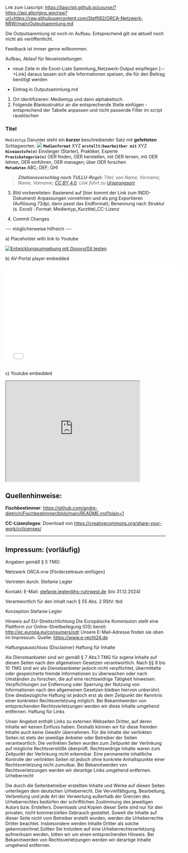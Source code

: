 Lnk zum Liascript: https://liascript.github.io/course/?https://api.allorigins.win/raw?url=https://raw.githubusercontent.com/Steffi82/ORCA-Netzwerk-NRW/main/Outputsammlung.md

Die Outputsammlung ist noch im Aufbau. Entsprechend gilt sie aktuell noch nicht als veröffentlicht.


Feedback ist immer gerne willkommen.


Aufbau, Ablauf für Neueinstellungen

- neue Zeile in die Excel-Liste Sammlung_Netzwerk-Output einpflegen [-->Link]
daraus lassen sich alle Informationen speisen, die für den Beitrag benötigt werden

- Eintrag in Outputsammlung.md
1. Ort identifizieren: Medientyp und dann alphabetisch.
2. Folgende Blankostruktur an die entsprechende Stelle einfügen - entsprechend der Tabelle anpassen und nicht passende Filter im script rauslöschen

### Titel

`Medientyp`
Darunter steht ein **kurzer** beschreibender Satz mit **gefetteten** Schlagworten.
![](MaterialienIntros/Bild-Dateiname_CC.png)
**`Medienformat`** XYZ **`erstellt/bearbeitbar mit`** XYZ <br>
**`Niveaustufe(n)`** Einsteiger (Starter), Praktiker, Experte<br> 
**`Praxiskategorie(n)`** OER finden, OER herstellen, mit OER lernen, mit OER lehren, OER einführen, OER managen; über OER forschen <br>
**`Metadaten`** ABC; DEF; GHI <br>

>***Zitationsvorschlag nach TULLU-Regel:***
>*Titel; von Name, Vorname; Name, Vorname; [CC BY 4.0](https://creativecommons.org/licenses/by/4.0); Link führt zu [Ursprungsort](https://www.link)*


<script>
"level": {
    "einsteiger": true,
    "praktiker": true,
    "experte": true
  },
  "praxiskategorie": {
    "oer_finden": true,
    "oer_herstellen": true,
    "oer_lernen": true,
    "oer_lehren": true,
    "oer_einfuehren": true,
    "oer_managen": true,
    "oer_forschen": true
  },
  "media": {
    "audio": true,
    "video": true,
    "textdoc": true,
    "selbstlernen": true,
    "webseite": true,
    "h5p": true,
    "presentation": true
  },
  "titel": "Titel",
  "inhalt": "Dies ist der Text der Subzeile = Spalte Inhalt.",
  "link": "[Link zum Abschnitt](#titel-klein-mit-bindestrichen-getrennt)
});
</script>
 
3. Bild vorbereiteten: Basierend auf [hier kommt der Link zum INDD-Dokument) Anpassungen vornehmen und als png Exportieren (Auflösung 72dpi, dann passt das Endformat); Benennung nach Struktur (s. Excel) : Format: Medientyp_Kurztitel_CC-Lizenz

4. Commit Changes



--- möglicherweise hilfreich ---

a) Placeholder with link to Youtube

[![Entwicklungsumgebung mit Groovy/Git testen](https://img.youtube.com/vi/fbZOii_l7M4/maxresdefault.jpg)](https://youtu.be/fbZOii_l7M4)

b) AV-Portal player embedded

<iframe width="560" height="315" scrolling="no" src="//av.tib.eu/player/40456" frameborder="0" allowfullscreen="allowfullscreen"></iframe>

c) Youtube embedded

<iframe width="420" height="315"
src="https://www.youtube.com/embed/fbZOii_l7M4" allowfullscreen="allowfullscreen">
</iframe>





## Quellenhinweise:

**Fischbestimmer**: https://github.com/andre-dietrich/Fischbestimmer/blob/main/README.md?plain=1


**CC-Lizenzlogos**: Download von https://creativecommons.org/share-your-work/cclicenses/


---

## Impressum: (vorläufig)

Angaben gemäß § 5 TMG:

Netzwerk ORCA.nrw [Förderzeitraum einfügen]

Vertreten durch:
Stefanie Legler

Kontakt:
E-Mail: stefanie.legler@hs-ruhrwest.de (bis 31.12.2024)

Verantwortlich für den Inhalt nach § 55 Abs. 2 RStV:
tbd

Konzeption
Stefanie Legler

Hinweis auf EU-Streitschlichtung
Die Europäische Kommission stellt eine Plattform zur Online-Streitbeilegung (OS) bereit: http://ec.europa.eu/consumers/odr
Unsere E-Mail-Adresse finden sie oben im Impressum.
Quelle: https://www.e-recht24.de

Haftungsausschluss (Disclaimer)
Haftung für Inhalte

Als Diensteanbieter sind wir gemäß § 7 Abs.1 TMG für eigene Inhalte auf diesen Seiten nach den allgemeinen Gesetzen verantwortlich. Nach §§ 8 bis 10 TMG sind wir als Diensteanbieter jedoch nicht verpflichtet, übermittelte oder gespeicherte fremde Informationen zu überwachen oder nach Umständen zu forschen, die auf eine rechtswidrige Tätigkeit hinweisen. Verpflichtungen zur Entfernung oder Sperrung der Nutzung von Informationen nach den allgemeinen Gesetzen bleiben hiervon unberührt. Eine diesbezügliche Haftung ist jedoch erst ab dem Zeitpunkt der Kenntnis einer konkreten Rechtsverletzung möglich. Bei Bekanntwerden von entsprechenden Rechtsverletzungen werden wir diese Inhalte umgehend entfernen.
Haftung für Links

Unser Angebot enthält Links zu externen Webseiten Dritter, auf deren Inhalte wir keinen Einfluss haben. Deshalb können wir für diese fremden Inhalte auch keine Gewähr übernehmen. Für die Inhalte der verlinkten Seiten ist stets der jeweilige Anbieter oder Betreiber der Seiten verantwortlich. Die verlinkten Seiten wurden zum Zeitpunkt der Verlinkung auf mögliche Rechtsverstöße überprüft. Rechtswidrige Inhalte waren zum Zeitpunkt der Verlinkung nicht erkennbar. Eine permanente inhaltliche Kontrolle der verlinkten Seiten ist jedoch ohne konkrete Anhaltspunkte einer Rechtsverletzung nicht zumutbar. Bei Bekanntwerden von Rechtsverletzungen werden wir derartige Links umgehend entfernen.
Urheberrecht

Die durch die Seitenbetreiber erstellten Inhalte und Werke auf diesen Seiten unterliegen dem deutschen Urheberrecht. Die Vervielfältigung, Bearbeitung, Verbreitung und jede Art der Verwertung außerhalb der Grenzen des Urheberrechtes bedürfen der schriftlichen Zustimmung des jeweiligen Autors bzw. Erstellers. Downloads und Kopien dieser Seite sind nur für den privaten, nicht kommerziellen Gebrauch gestattet. Soweit die Inhalte auf dieser Seite nicht vom Betreiber erstellt wurden, werden die Urheberrechte Dritter beachtet. Insbesondere werden Inhalte Dritter als solche gekennzeichnet.Sollten Sie trotzdem auf eine Urheberrechtsverletzung aufmerksam werden, bitten wir um einen entsprechenden Hinweis. Bei Bekanntwerden von Rechtsverletzungen werden wir derartige Inhalte umgehend entfernen.
